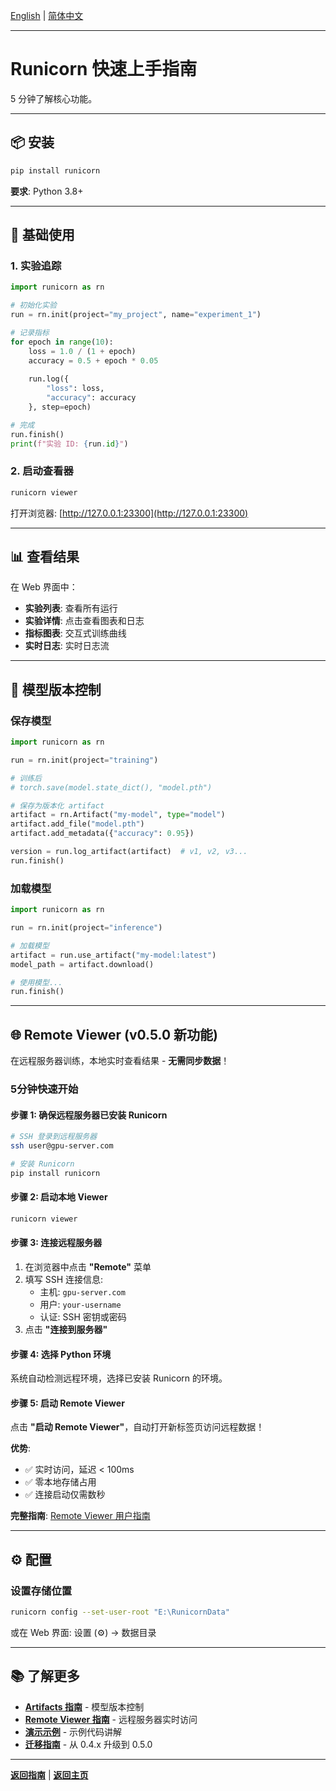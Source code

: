 [English](../en/QUICKSTART.md) | [简体中文](QUICKSTART.md)

---

# Runicorn 快速上手指南

5 分钟了解核心功能。

---

## 📦 安装

```bash
pip install runicorn
```

**要求**: Python 3.8+

---

## 🚀 基础使用

### 1. 实验追踪

```python
import runicorn as rn

# 初始化实验
run = rn.init(project="my_project", name="experiment_1")

# 记录指标
for epoch in range(10):
    loss = 1.0 / (1 + epoch)
    accuracy = 0.5 + epoch * 0.05
    
    run.log({
        "loss": loss,
        "accuracy": accuracy
    }, step=epoch)

# 完成
run.finish()
print(f"实验 ID: {run.id}")
```

### 2. 启动查看器

```bash
runicorn viewer
```

打开浏览器: [http://127.0.0.1:23300](http://127.0.0.1:23300)

---

## 📊 查看结果

在 Web 界面中：

- **实验列表**: 查看所有运行
- **实验详情**: 点击查看图表和日志
- **指标图表**: 交互式训练曲线
- **实时日志**: 实时日志流

---

## 💾 模型版本控制

### 保存模型

```python
import runicorn as rn

run = rn.init(project="training")

# 训练后
# torch.save(model.state_dict(), "model.pth")

# 保存为版本化 artifact
artifact = rn.Artifact("my-model", type="model")
artifact.add_file("model.pth")
artifact.add_metadata({"accuracy": 0.95})

version = run.log_artifact(artifact)  # v1, v2, v3...
run.finish()
```

### 加载模型

```python
import runicorn as rn

run = rn.init(project="inference")

# 加载模型
artifact = run.use_artifact("my-model:latest")
model_path = artifact.download()

# 使用模型...
run.finish()
```

---

## 🌐 Remote Viewer (v0.5.0 新功能)

在远程服务器训练，本地实时查看结果 - **无需同步数据**！

### 5分钟快速开始

#### 步骤 1: 确保远程服务器已安装 Runicorn

```bash
# SSH 登录到远程服务器
ssh user@gpu-server.com

# 安装 Runicorn
pip install runicorn
```

#### 步骤 2: 启动本地 Viewer

```bash
runicorn viewer
```

#### 步骤 3: 连接远程服务器

1. 在浏览器中点击 **"Remote"** 菜单
2. 填写 SSH 连接信息:
   - 主机: `gpu-server.com`
   - 用户: `your-username`
   - 认证: SSH 密钥或密码
3. 点击 **"连接到服务器"**

#### 步骤 4: 选择 Python 环境

系统自动检测远程环境，选择已安装 Runicorn 的环境。

#### 步骤 5: 启动 Remote Viewer

点击 **"启动 Remote Viewer"**，自动打开新标签页访问远程数据！

**优势**:
- ✅ 实时访问，延迟 < 100ms
- ✅ 零本地存储占用
- ✅ 连接启动仅需数秒

**完整指南**: [Remote Viewer 用户指南](REMOTE_VIEWER_GUIDE.md)

---

## ⚙️ 配置

### 设置存储位置

```bash
runicorn config --set-user-root "E:\RunicornData"
```

或在 Web 界面: 设置 (⚙️) → 数据目录

---

## 📚 了解更多

- **[Artifacts 指南](ARTIFACTS_GUIDE.md)** - 模型版本控制
- **[Remote Viewer 指南](REMOTE_VIEWER_GUIDE.md)** - 远程服务器实时访问
- **[演示示例](DEMO_EXAMPLES_GUIDE.md)** - 示例代码讲解
- **[迁移指南](MIGRATION_GUIDE_v0.4_to_v0.5.md)** - 从 0.4.x 升级到 0.5.0

---

**[返回指南](README.md)** | **[返回主页](../../README.md)**


